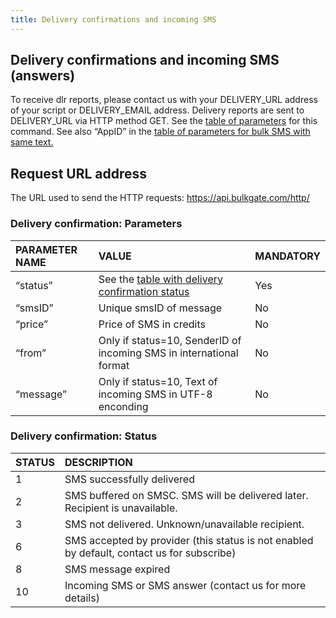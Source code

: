 ```yaml
---
title: Delivery confirmations and incoming SMS
---
```


## Delivery confirmations and incoming SMS (answers)
To receive dlr reports, please contact us with your DELIVERY_URL address of your script or DELIVERY_EMAIL address. Delivery reports are sent to DELIVERY_URL via HTTP method GET. See the [table of parameters](#delivery-confirmation-parameters) for this command. See also “AppID” in the [table of parameters for bulk SMS with same text.](http-low-level-api-send-bulk-sms-same-text.md#send-bulk-sms-with-same-text-parameters)

## Request URL address
The URL used to send the HTTP requests: https://api.bulkgate.com/http/

### Delivery confirmation: Parameters

| PARAMETER NAME | VALUE | MANDATORY |
|:--- |:--- |:--- |
|“status”	|See the [table with delivery confirmation status](#delivery-confirmation-status)|	Yes|
|“smsID”	|Unique smsID of message	|No|
|“price”|	Price of SMS in credits	|No|
|“from”	|Only if status=10, SenderID of incoming SMS in international format|	No|
|“message”|	Only if status=10, Text of incoming SMS in UTF-8 enconding|	No|


### Delivery confirmation: Status

|STATUS|	DESCRIPTION|
|:--- |:--- |
|1|	SMS successfully delivered|
|2|	SMS buffered on SMSC. SMS will be delivered later. Recipient is unavailable.|
|3	|SMS not delivered. Unknown/unavailable recipient.|
|6	|SMS accepted by provider (this status is not enabled by default, contact us for subscribe)|
|8	|SMS message expired|
|10	|Incoming SMS or SMS answer (contact us for more details)|
